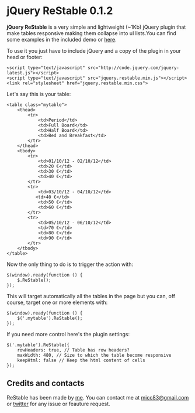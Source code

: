 jQuery ReStable 0.1.2
========

**jQuery ReStable** is a very simple and lightweight (~1Kb) jQuery plugin that make tables responsive making them collapse into ul lists.You can find some examples in the included demo or [here](http://codeb.it/restable/).

To use it you just have to include jQuery and a copy of the plugin in your head or footer:

    <script type="text/javascript" src="http://code.jquery.com/jquery-latest.js"></script>
    <script type="text/javascript" src="jquery.restable.min.js"></script>
    <link rel="stylesheet" href="jquery.restable.min.css">

Let's say this is your table:

    <table class="mytable">
        <thead>
            <tr>
                <td>Period</td>
                <td>Full Board</td>
                <td>Half Board</td>
                <td>Bed and Breakfast</td>
            </tr>
        </thead>
        <tbody>
            <tr>
                <td>01/10/12 - 02/10/12</td>
                <td>20 €</td>
                <td>30 €</td>
                <td>40 €</td>
            </tr>
            <tr>
                <td>03/10/12 - 04/10/12</td>
               <td>40 €</td>
                <td>50 €</td>
                <td>60 €</td>
            </tr>
            <tr>
                <td>05/10/12 - 06/10/12</td>
                <td>70 €</td>
                <td>80 €</td>
                <td>90 €</td>
            </tr>
        </tbody>
    </table>
    
Now the only thing to do is to trigger the action with:

    $(window).ready(function () {
        $.ReStable();
    });

This will target automatically all the tables in the page but you can, off course, target one or more elements with:

    $(window).ready(function () {
        $('.mytable').ReStable();
    });

If you need more control here's the plugin settings:

    $('.mytable').ReStable({
        rowHeaders: true, // Table has row headers?
        maxWidth: 480, // Size to which the table become responsive
        keepHtml: false // Keep the html content of cells
    });
    
## Credits and contacts

ReStable has been made by [me](http://codeb.it). You can contact me at micc83@gmail.com or [twitter](https://twitter.com/Micc1983) for any issue or feauture request.
